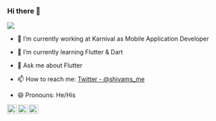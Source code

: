 ### Hi there 👋

<!--
**shivams1110/shivams1110** is a ✨ _special_ ✨ repository because its `README.md` (this file) appears on your GitHub profile.
Here are some ideas to get you started:
- 👯 I’m looking to collaborate on ...
- 🤔 I’m looking for help with ...
- ⚡ Fun fact: 
-->

![](https://komarev.com/ghpvc/?username=shivams1110&color=green)

- 🔭 I’m currently working at Karnival as Mobile Application Developer
- 🌱 I’m currently learning Flutter & Dart

- 💬 Ask me about Flutter
- 📫 How to reach me: [Twitter - @shivams_me](https://twitter.com/shivams_me) 
- 😄 Pronouns: He/His

<a href="https://twitter.com/shivams_me">
  <img align="left" alt="Shivam's Twitter" width="22px" src="https://cdn.jsdelivr.net/npm/simple-icons@v3/icons/twitter.svg" />
</a>
<a href="https://www.linkedin.com/in/shivamsharma11/">
  <img align="left" alt="Shivam's Linkdein" width="22px" src="https://cdn.jsdelivr.net/npm/simple-icons@v3/icons/linkedin.svg" />
</a>
<a href="https://github.com/shivams1110">
  <img align="left" alt="Shivam's Github" width="22px" src="https://cdn.jsdelivr.net/npm/simple-icons@v3/icons/github.svg" />
</a>
